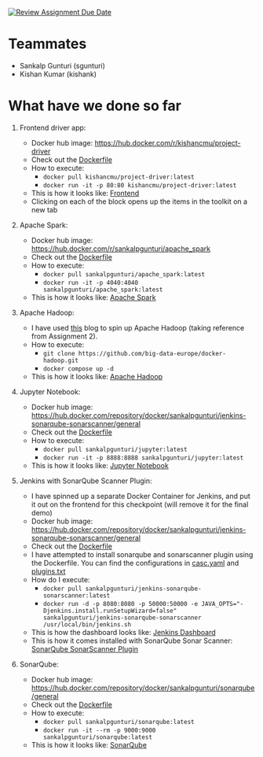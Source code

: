 [![Review Assignment Due Date](https://classroom.github.com/assets/deadline-readme-button-24ddc0f5d75046c5622901739e7c5dd533143b0c8e959d652212380cedb1ea36.svg)](https://classroom.github.com/a/gmvPxYB2)

# Teammates

- Sankalp Gunturi (sgunturi)
- Kishan Kumar (kishank)

# What have we done so far

1. Frontend driver app:

   - Docker hub image: https://hub.docker.com/r/kishancmu/project-driver
   - Check out the [Dockerfile](frontend_driver/Dockerfile)
   - How to execute:
     - `docker pull kishancmu/project-driver:latest`
     - `docker run -it -p 80:80 kishancmu/project-driver:latest`
   - This is how it looks like: [Frontend](screenshots/frontend_driver.png)
   - Clicking on each of the block opens up the items in the toolkit on a new tab

2. Apache Spark:

   - Docker hub image: https://hub.docker.com/r/sankalpgunturi/apache_spark
   - Check out the [Dockerfile](apache_spark/Dockerfile)
   - How to execute:
     - `docker pull sankalpgunturi/apache_spark:latest`
     - `docker run -it -p 4040:4040 sankalpgunturi/apache_spark:latest`
   - This is how it looks like: [Apache Spark](screenshots/apache_spark.png)

3. Apache Hadoop:

   - I have used [this](https://www.section.io/engineering-education/set-up-containerize-and-test-a-single-hadoop-cluster-using-docker-and-docker-compose/) blog to spin up Apache Hadoop (taking reference from Assignment 2).
   - How to execute:
     - `git clone https://github.com/big-data-europe/docker-hadoop.git`
     - `docker compose up -d`
   - This is how it looks like: [Apache Hadoop](screenshots/apache_hadoop.png)

4. Jupyter Notebook:

   - Docker hub image: https://hub.docker.com/repository/docker/sankalpgunturi/jenkins-sonarqube-sonarscanner/general
   - Check out the [Dockerfile](jupyter/Dockerfile)
   - How to execute:
     - `docker pull sankalpgunturi/jupyter:latest`
     - `docker run -it -p 8888:8888 sankalpgunturi/jupyter:latest`
   - This is how it looks like: [Jupyter Notebook](screenshots/jupyter.png)

5. Jenkins with SonarQube Scanner Plugin:

   - I have spinned up a separate Docker Container for Jenkins, and put it out on the frontend for this checkpoint (will remove it for the final demo)
   - Docker hub image: https://hub.docker.com/repository/docker/sankalpgunturi/jenkins-sonarqube-sonarscanner/general
   - Check out the [Dockerfile](jenkins-sonarqube-sonarscanner/Dockerfile)
   - I have attempted to install sonarqube and sonarscanner plugin using the Dockerfile. You can find the configurations in [casc.yaml](jenkins-sonarqube-sonarscanner/casc.yaml) and [plugins.txt](jenkins-sonarqube-sonarscanner/plugins.txt)
   - How do I execute:
     - `docker pull sankalpgunturi/jenkins-sonarqube-sonarscanner:latest`
     - `docker run -d -p 8080:8080 -p 50000:50000 -e JAVA_OPTS="-Djenkins.install.runSetupWizard=false" sankalpgunturi/jenkins-sonarqube-sonarscanner /usr/local/bin/jenkins.sh`
   - This is how the dashboard looks like: [Jenkins Dashboard](screenshots/jenkins_dashboard.png)
   - This is how it comes installed with SonarQube Sonar Scanner: [SonarQube SonarScanner Plugin](screenshots/jenkins_with_sonarqube_sonarscanner_plugin.png)

6. SonarQube:
   - Docker hub image: https://hub.docker.com/repository/docker/sankalpgunturi/sonarqube/general
   - Check out the [Dockerfile](sonarqube/Dockerfile)
   - How to execute:
     - `docker pull sankalpgunturi/sonarqube:latest`
     - `docker run -it --rm -p 9000:9000 sankalpgunturi/sonarqube:latest`
   - This is how it looks like: [SonarQube](screenshots/sonarqube.png)
